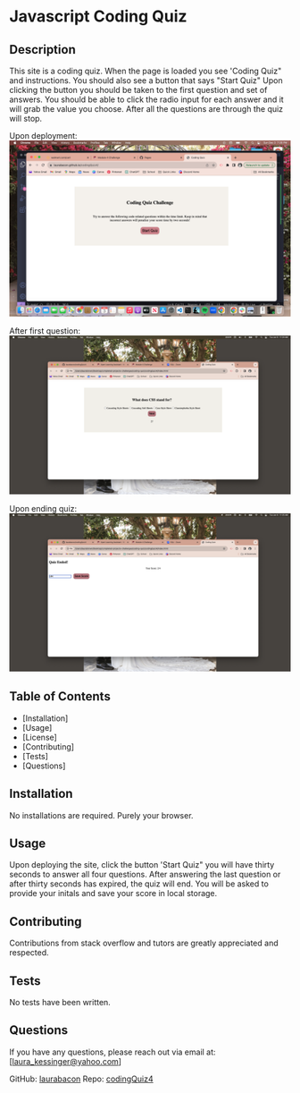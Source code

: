 # Javascript Coding Quiz 

## Description

This site is a coding quiz. When the page is loaded you see 'Coding Quiz" and instructions. You should also see a button that says "Start Quiz" Upon clicking the button you should be taken to the first question and set of answers. You should be able to click the radio input for each answer and it will grab the value you choose. After all the questions are through the quiz will stop.

Upon deployment:
![Alt text](<Screen Shot 2023-12-03 at 7.26.08 PM.png>)

After first question:
![Alt text](<Screen Shot 2024-01-09 at 11.24.43 AM (2).png>)

Upon ending quiz:
![Alt text](<Screen Shot 2024-01-09 at 11.25.14 AM 2.png>)


## Table of Contents

- [Installation]
- [Usage]
- [License]
- [Contributing]
- [Tests]
- [Questions]

## Installation

No installations are required. Purely your browser.

## Usage

Upon deploying the site, click the button 'Start Quiz" you will have thirty seconds to answer all four questions. After answering the last question or after thirty seconds has expired, the quiz will end. You will be asked to provide your initals and save your score in local storage.

## Contributing

Contributions from stack overflow and tutors are greatly appreciated and respected. 

## Tests

No tests have been written.

## Questions

If you have any questions, please reach out via email at: [laura_kessinger@yahoo.com]

GitHub: [laurabacon](https://github.com/laurabacon)
Repo: [codingQuiz4](https://github.com/codingQuiz4)


